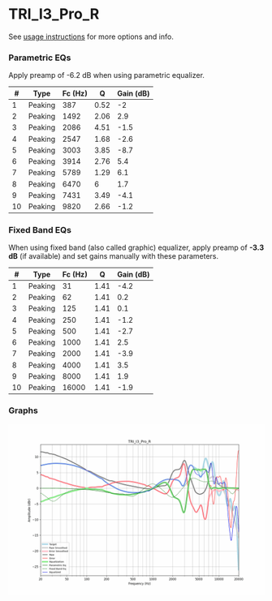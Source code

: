 # TRI_I3_Pro_R
See [usage instructions](https://github.com/jaakkopasanen/AutoEq#usage) for more options and info.

### Parametric EQs
Apply preamp of -6.2 dB when using parametric equalizer.

|   # | Type    |   Fc (Hz) |    Q |   Gain (dB) |
|-----|---------|-----------|------|-------------|
|   1 | Peaking |       387 | 0.52 |        -2   |
|   2 | Peaking |      1492 | 2.06 |         2.9 |
|   3 | Peaking |      2086 | 4.51 |        -1.5 |
|   4 | Peaking |      2547 | 1.68 |        -2.6 |
|   5 | Peaking |      3003 | 3.85 |        -8.7 |
|   6 | Peaking |      3914 | 2.76 |         5.4 |
|   7 | Peaking |      5789 | 1.29 |         6.1 |
|   8 | Peaking |      6470 | 6    |         1.7 |
|   9 | Peaking |      7431 | 3.49 |        -4.1 |
|  10 | Peaking |      9820 | 2.66 |        -1.2 |

### Fixed Band EQs
When using fixed band (also called graphic) equalizer, apply preamp of **-3.3 dB** (if available) and set gains manually with these parameters.

|   # | Type    |   Fc (Hz) |    Q |   Gain (dB) |
|-----|---------|-----------|------|-------------|
|   1 | Peaking |        31 | 1.41 |        -4.2 |
|   2 | Peaking |        62 | 1.41 |         0.2 |
|   3 | Peaking |       125 | 1.41 |         0.1 |
|   4 | Peaking |       250 | 1.41 |        -1.2 |
|   5 | Peaking |       500 | 1.41 |        -2.7 |
|   6 | Peaking |      1000 | 1.41 |         2.5 |
|   7 | Peaking |      2000 | 1.41 |        -3.9 |
|   8 | Peaking |      4000 | 1.41 |         3.5 |
|   9 | Peaking |      8000 | 1.41 |         1.9 |
|  10 | Peaking |     16000 | 1.41 |        -1.9 |

### Graphs
![](./TRI_I3_Pro_R.png)
